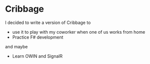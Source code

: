 # Cribbage

I decided to write a version of Cribbage to

- use it to play with my coworker when one of us works from home
- Practice F# development

and maybe

- Learn OWIN and SignalR